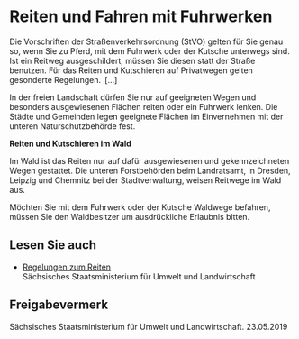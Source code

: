 # Reiten und Fahren mit Fuhrwerken

Die Vorschriften der Straßenverkehrsordnung (StVO) gelten für Sie genau so, wenn Sie zu Pferd, mit dem Fuhrwerk oder der Kutsche unterwegs sind. Ist ein Reitweg ausgeschildert, müssen Sie diesen statt der Straße benutzen. Für das Reiten und Kutschieren auf Privatwegen gelten gesonderte Regelungen. [...]

In der freien Landschaft dürfen Sie nur auf geeigneten Wegen und besonders ausgewiesenen Flächen reiten oder ein Fuhrwerk lenken. Die Städte und Gemeinden legen geeignete Flächen im Einvernehmen mit der unteren Naturschutzbehörde fest.

**Reiten und Kutschieren im Wald**

Im Wald ist das Reiten nur auf dafür ausgewiesenen und gekennzeichneten Wegen gestattet. Die unteren Forstbehörden beim Landratsamt, in Dresden, Leipzig und Chemnitz bei der Stadtverwaltung, weisen Reitwege im Wald aus.

Möchten Sie mit dem Fuhrwerk oder der Kutsche Waldwege befahren, müssen Sie den Waldbesitzer um ausdrückliche Erlaubnis bitten.

## Lesen Sie auch

* [Regelungen zum Reiten](http://www.wald.sachsen.de/regelungen-zum-reiten-4330.html "Sächsisches Staatsministerium für Umwelt und Landwirtschaft: Regelungen zum Reiten")  
  Sächsisches Staatsministerium für Umwelt und Landwirtschaft

## Freigabevermerk

Sächsisches Staatsministerium für Umwelt und Landwirtschaft. 23.05.2019
